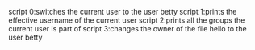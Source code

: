 script 0:switches the current user to the user betty
script 1:prints the effective username of the current user
script 2:prints all the groups the current user is part of
script 3:changes the owner of the file hello to the user betty
